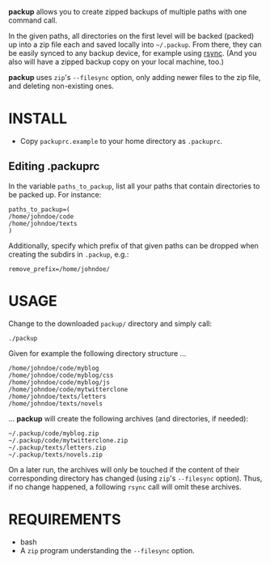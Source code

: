 **packup** allows you to create zipped backups of multiple paths with one command call. 

In the given paths, all directories on the first level will be backed (packed) up into a zip file each and saved locally into `~/.packup`. From there, they can be easily synced to any backup device, for example using [rsync](http://en.wikipedia.org/wiki/Rsync). (And you also will have a zipped backup copy on your local machine, too.) 

**packup** uses `zip`'s `--filesync` option, only adding newer files to the zip file, and deleting non-existing ones.

# INSTALL

- Copy `packuprc.example` to your home directory as `.packuprc`.

## Editing .packuprc

In the variable `paths_to_packup`, list all your paths that contain directories to be packed up. For instance:

```
paths_to_packup=(
/home/johndoe/code
/home/johndoe/texts
)
```

Additionally, specify which prefix of that given paths can be dropped when creating the subdirs in `.packup`, e.g.:
```
remove_prefix=/home/johndoe/
```

# USAGE

Change to the downloaded `packup/` directory and simply call:
```
./packup
```

Given for example the following directory structure ...
```
/home/johndoe/code/myblog
/home/johndoe/code/myblog/css
/home/johndoe/code/myblog/js
/home/johndoe/code/mytwitterclone
/home/johndoe/texts/letters
/home/johndoe/texts/novels
```

... **packup** will create the following archives (and directories, if needed):
```
~/.packup/code/myblog.zip
~/.packup/code/mytwitterclone.zip
~/.packup/texts/letters.zip
~/.packup/texts/novels.zip
```

On a later run, the archives will only be touched if the content of their corresponding directory has changed (using `zip`'s `--filesync` option). Thus, if no change happened, a following `rsync` call will omit these archives.
    
# REQUIREMENTS

- bash
- A `zip` program understanding the `--filesync` option. 
